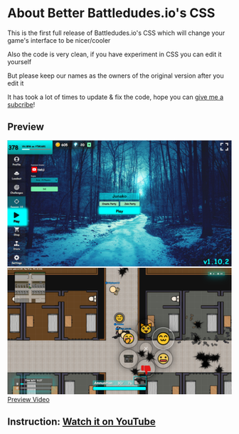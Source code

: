 # About Better Battledudes.io's CSS
This is the first full release of Battledudes.io's CSS which will change your game's interface to be nicer/cooler

Also the code is very clean, if you have experiment in CSS you can edit it yourself

But please keep our names as the owners of the original version after you edit it

It has took a lot of times to update & fix the code, hope you can [give me a subcribe](https://www.youtube.com/@_junako?sub_confirmation=1)!

## Preview
![in-game1](https://raw.githubusercontent.com/iBLiSSIN/Battledudes.io_CSS/main/Screenshot%20(2203).png)
![in-game2](https://raw.githubusercontent.com/iBLiSSIN/Battledudes.io_CSS/main/Screenshot%20(2205).png)
[Preview Video](https://youtu.be/8AaueuhLqRw)

## Instruction: [Watch it on YouTube](https://www.youtube.com/watch?v=hIvjVAAiAsQ)
